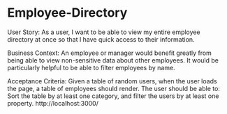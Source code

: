 # Employee-Directory

User Story: As a user, I want to be able to view my entire employee directory at once so that I have quick access to their information.


Business Context: An employee or manager would benefit greatly from being able to view non-sensitive data about other employees. It would be particularly helpful to be able to filter employees by name.

Acceptance Criteria: Given a table of random users, when the user loads the page, a table of employees should render.
The user should be able to: Sort the table by at least one category, and filter the users by at least one property.
http://localhost:3000/
